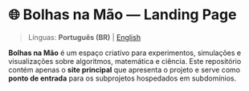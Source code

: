 # 🌐 Bolhas na Mão — Landing Page

> Línguas: **Português (BR)** | [English](README.en.md)

**Bolhas na Mão** é um espaço criativo para experimentos, simulações e visualizações sobre algoritmos, matemática e ciência.
Este repositório contém apenas o **site principal** que apresenta o projeto e serve como **ponto de entrada** para os subprojetos hospedados em subdomínios.
